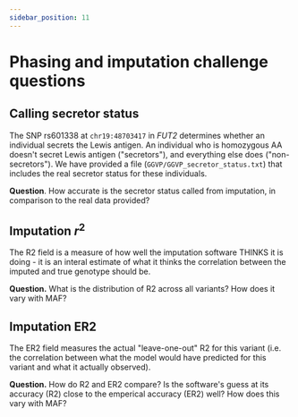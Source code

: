 ```yaml
---
sidebar_position: 11
---
```


# Phasing and imputation challenge questions

## Calling secretor status

The SNP rs601338 at `chr19:48703417` in *FUT2* determines whether an individual secrets the Lewis
antigen. An individual who is homozygous AA doesn't secret Lewis antigen ("secretors"), and
everything else does ("non-secretors"). We have provided a file
(`GGVP/GGVP_secretor_status.txt`) that includes the real secretor status for these individuals.

**Question**. How accurate is the secretor status called from imputation, in comparison to the real data provided?

## Imputation $r^2$

The R2 field is a measure of how well the imputation software THINKS it is doing - it is an interal
estimate of what it thinks the correlation between the imputed and true genotype should be.

**Question.** What is the distribution of R2 across all variants? How does it vary with MAF?

## Imputation ER2

The ER2 field measures the actual "leave-one-out" R2 for this variant (i.e. the correlation between
what the model would have predicted for this variant and what it actually observed).

**Question.** How do R2 and ER2 compare? Is the software's guess at its accuracy (R2) close to the
emperical accuracy (ER2) well?  How does this vary with MAF?

